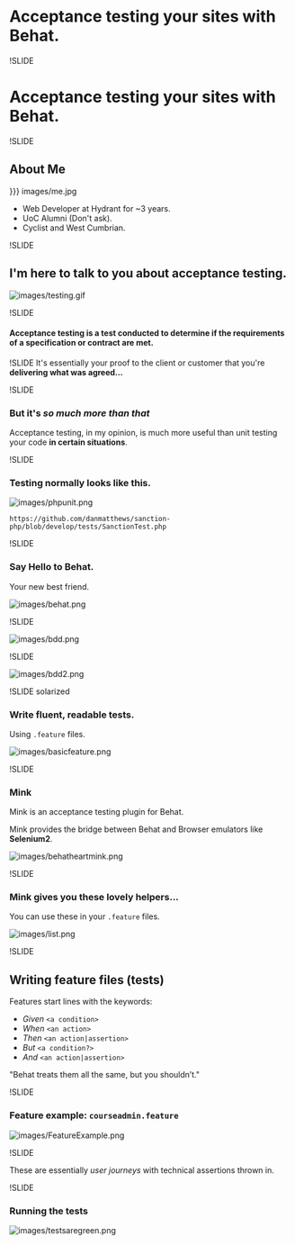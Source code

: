 # Acceptance testing your sites with Behat.

!SLIDE
# Acceptance testing your sites with Behat.

!SLIDE

## About Me

}}} images/me.jpg

- Web Developer at Hydrant for ~3 years.
- UoC Alumni (Don't ask).
- Cyclist and West Cumbrian.

!SLIDE
## I'm here to talk to you about acceptance testing.

![images/testing.gif](images/testing.gif)

!SLIDE

#### Acceptance testing is a test conducted to determine **if the requirements of a specification or contract are met**.

!SLIDE
It's essentially your proof to the client or customer that you're **delivering what was agreed…**


!SLIDE
### But it's *so much more than that*

Acceptance testing, in my opinion, is much more useful than unit testing your code **in certain situations**.

!SLIDE

### Testing normally looks like this.

![images/phpunit.png](images/phpunit.png)

`https://github.com/danmatthews/sanction-php/blob/develop/tests/SanctionTest.php`

!SLIDE

### Say Hello to Behat.

Your new best friend.

![images/behat.png](images/behat.png)


!SLIDE

![images/bdd.png](images/bdd.png)

!SLIDE

![images/bdd2.png](images/bdd2.png)

!SLIDE solarized

### Write fluent, readable tests.

Using `.feature` files.

![images/basicfeature.png](images/basicfeature.png)

!SLIDE

### Mink

Mink is an acceptance testing plugin for Behat.

Mink provides the bridge between Behat and Browser emulators like **Selenium2**.

![images/behatheartmink.png](images/behatheartmink.png)

!SLIDE

### Mink gives you these lovely helpers...

You can use these in your `.feature` files.

![images/list.png](images/list.png)


!SLIDE

## Writing feature files (tests)

Features start lines with the keywords:

- *Given* `<a condition>`
- *When* `<an action>`
- *Then* `<an action|assertion>`
- *But* `<a condition?>`
- *And* `<an action|assertion>`

"Behat treats them all the same, but you shouldn’t."

!SLIDE
### Feature example: `courseadmin.feature`
![images/FeatureExample.png](images/FeatureExample.png)

!SLIDE

These are essentially *user journeys* with technical assertions thrown in.

!SLIDE

### Running the tests

![images/testsaregreen.png](images/testsaregreen.png)


